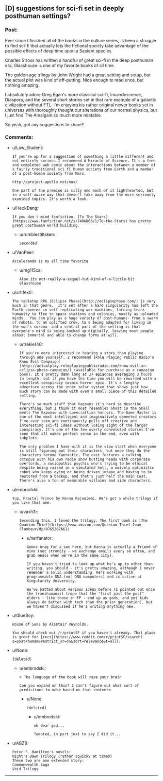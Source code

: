 ## [D] suggestions for sci-fi set in deeply posthuman settings?

### Post:

Ever since I finished all of the books in the culture series, is been a struggle to find sci-fi that actually lets the fictional society take advantage of the possible effects of deep time upon a Sapient species.

Charles Stross has written a handful of great sci-fi in the deep posthuman era, Glasshouse is one of my favorite books of all time.

The golden age trilogy by John Wright had a great setting and setup, but the actual plot was kind of off-putting. Nice enough to read once, but nothing amazing.

I absolutely adore Greg Egan's more classical sci-fi, Incandescence, Diaspora, and the several short stories set in that rare example of a galactic civilization without FTL. I'm enjoying his rather original newer books set in universes with thoroughly thought out alterations of our normal physics, but I just find The Amalgam so much more relatable.

So yeah, got any suggestions to share?

### Comments:

- u/Law_Student:
  ```
  If you're up for a suggestion of something a little different and not entirely serious I recommend A Miracle of Science. It's a free and completed web comic about the interactions between a member of a fairly traditional sci fi human society from Earth and a member of a post-human society from Mars.

  http://project-apollo.net/mos/

  One part of the premise is silly and much of it lighthearted, but in a self-aware way that doesn't take away from the more seriously examined topics. It's worth a look.
  ```

- u/HeckDang:
  ```
  If you don't mind fanfiction, [To The Stars](https://www.fanfiction.net/s/7406866/1/To-the-Stars) has pretty great posthuman world building.
  ```

  - u/rumblestiltsken:
    ```
    Seconded
    ```

- u/VanPeer:
  ```
  Accelerando is my all time favorite
  ```

  - u/mg115ca:
    ```
    Also its not-really-a-sequel-but-kind-of-a-little-bit Glasshouse
    ```

- u/artifex0:
  ```
  The tabletop RPG [Eclipse Phase](http://eclipsephase.com/) is very much in that genre.  It's set after a hard singularity has left the Earth covered in self-replicating war machines, forcing trans-humanity to flee to space stations and colonies, mostly as uploaded minds.  You can play as a huge variety of post-humans- from a swarm of robots, to an uplifted crow, to a being adapted for living in the sun's corona- and a central part of the setting is that everyone's mind is being backed up digitally, leaving most people almost immortal and able to change forms at will.
  ```

  - u/trekie140:
    ```
    If you're more interested in hearing a story than playing through one yourself, I recommend [Role Playing Public Radio's Know Evil Campaign](http://actualplay.roleplayingpublicradio.com/know-evil-an-eclipse-phase-campaign/) (available for purchase as a campaign book). It's pretty damn long at 27 episodes averaging 3 hours in length, but if you have the time you will be rewarded with a excellent conspiracy cosmic horror epic. It's a lengthy adventure across the inner solar system that shows just how much story can be made with even a small piece of this detailed setting.

    There's so much stuff that happens it's hard to describe everything, but I think it most resembles Ghost in the Shell meets The Expanse with Lovecraftian horrors. The Game Master is one of the most intelligent and imaginatively demented creators I've ever seen and continuously pulls off creative and interesting sci-fi ideas without losing sight of the larger conspiracy. It's one of the few overly convoluted stories I've seen that all makes perfect sense in the end, even with subplots.

    The only problem I have with it is the slow start when everyone is still figuring out their characters, but once they do the characters become fantastic. The cast features a talking octopus with his own radio show butting heads with corporate overlords, a sociopathic psychic who's trying to be ethical despite being raised in a simulated hell, a naively optimistic robot who keeps dying or being driven insane and having to be restored from a backup, and that's just half the main cast. There's also a ton of memorable villains and side characters.
    ```

- u/embrodski:
  ```
  Yup, Fractal Prince by Hannu Rajaniemi. He's got a whole trilogy if you like that one.
  ```

  - u/vash3r:
    ```
    Seconding this, I loved the trilogy. The first book is [The Quantum Thief](https://www.amazon.com/Quantum-Thief-Jean-Flambeur/dp/0765367661)
    ```

    - u/narfanator:
      ```
      Gonna brag for a sec here, but Hannu is actually a friend of mine (not strongly - we exchange emails every so often, and grab meals when we're in the same city). 

      If you haven't tried to look up what he's up to other than writing, you should - it's pretty amazing, although I never remember a solid understanding. He's working with programmable DNA (not DNA computers) and is active at Singularity University.

      We've batted about various ideas before (I pointed out once the transhumanist trope that the "first past the post" elders - like those in FP - end up as gods, and yet kids always do better with tech than the prior generation), but we haven't discussed if he's writing anything new.
      ```

- u/GlueBoy:
  ```
  House of Suns by Alastair Reynolds.

  You should check out /r/printSF if you haven't already. That place is great for [recs](https://www.reddit.com/r/printSF/search?q=post+human&restrict_sr=on&sort=relevance&t=all).
  ```

- u/None:
  ```
  [deleted]
  ```

  - u/embrodski:
    ```
    > The language of the book will rape your brain

    Can you expand on this? I can't figure out what sort of predictions to make based on that sentence.
    ```

    - u/None:
      ```
      [deleted]
      ```

      - u/embrodski:
        ```
        oh dear god...

        Tempted, in part just to say I did it...
        ```

- u/ABZB:
  ```
  Peter F. Hamilton's novels:
  Night's Dawn Trilogy (rather squicky at times)
  These two are one extended story:
  Commonwealth Saga
  Void Trilogy
  ```

---

